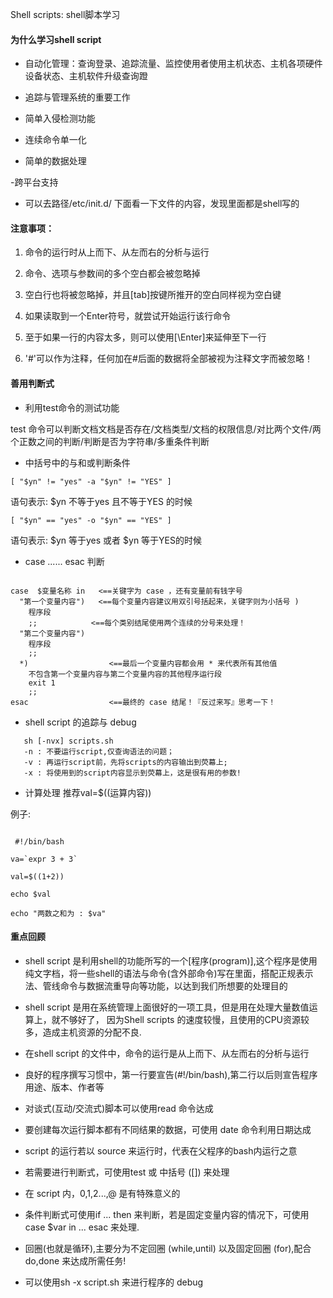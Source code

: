 Shell scripts: shell脚本学习


#### 为什么学习shell script
 
- 自动化管理：查询登录、追踪流量、监控使用者使用主机状态、主机各项硬件设备状态、主机软件升级查询蹬

-  追踪与管理系统的重要工作

- 简单入侵检测功能

- 连续命令单一化

- 简单的数据处理

-跨平台支持

- 可以去路径/etc/init.d/ 下面看一下文件的内容，发现里面都是shell写的


#### 注意事项：

1. 命令的运行时从上而下、从左而右的分析与运行

2. 命令、选项与参数间的多个空白都会被忽略掉

3. 空白行也将被忽略掉，并且[tab]按键所推开的空白同样视为空白键

4. 如果读取到一个Enter符号，就尝试开始运行该行命令

5. 至于如果一行的内容太多，则可以使用[\Enter]来延伸至下一行

6.  '#'可以作为注释，任何加在#后面的数据将全部被视为注释文字而被忽略！


#### 善用判断式

- 利用test命令的测试功能

test 命令可以判断文档文档是否存在/文档类型/文档的权限信息/对比两个文件/两个正数之间的判断/判断是否为字符串/多重条件判断

- 中括号中的与和或判断条件

```  
[ "$yn" != "yes" -a "$yn" != "YES" ] 
```

语句表示: $yn 不等于yes 且不等于YES 的时候

```
[ "$yn" == "yes" -o "$yn" == "YES" ]
```

 语句表示: $yn 等于yes 或者 $yn 等于YES的时候
 
- case ...... esac 判断

```

case  $变量名称 in   <==关键字为 case ，还有变量前有钱字号
  "第一个变量内容")   <==每个变量内容建议用双引号括起来，关键字则为小括号 )
	程序段
	;;            <==每个类别结尾使用两个连续的分号来处理！
  "第二个变量内容")
	程序段
	;;
  *)                  <==最后一个变量内容都会用 * 来代表所有其他值
	不包含第一个变量内容与第二个变量内容的其他程序运行段
	exit 1
	;;
esac                  <==最终的 case 结尾！『反过来写』思考一下！

```

- shell script 的追踪与 debug

```
   sh [-nvx] scripts.sh
   -n : 不要运行script,仅查询语法的问题；
   -v : 再运行script前，先将scripts的内容输出到荧幕上;
   -x : 将使用到的script内容显示到荧幕上，这是很有用的参数!
```
- 计算处理 推荐val=$((运算内容))

例子:
```

 #!/bin/bash

va=`expr 3 + 3`

val=$((1+2))

echo $val

echo "两数之和为 : $va"	 
```



#### 重点回顾
- shell script 是利用shell的功能所写的一个[程序(program)],这个程序是使用纯文字档，将一些shell的语法与命令(含外部命令)写在里面，搭配正规表示法、管线命令与数据流重导向等功能，以达到我们所想要的处理目的

- shell script 是用在系统管理上面很好的一项工具，但是用在处理大量数值运算上，就不够好了， 因为Shell scripts 的速度较慢，且使用的CPU资源较多，造成主机资源的分配不良.

- 在shell script 的文件中，命令的运行是从上而下、从左而右的分析与运行

- 良好的程序撰写习惯中，第一行要宣告(#!/bin/bash),第二行以后则宣告程序用途、版本、作者等

- 对谈式(互动/交流式)脚本可以使用read 命令达成

- 要创建每次运行脚本都有不同结果的数据，可使用 date 命令利用日期达成

- script 的运行若以 source 来运行时，代表在父程序的bash内运行之意

- 若需要进行判断式，可使用test 或 中括号 ([]) 来处理

- 在 script 内，$0,$1,$2...,$@ 是有特殊意义的

- 条件判断式可使用if ... then 来判断，若是固定变量内容的情况下，可使用case $var in ... esac 来处理.

- 回圈(也就是循环),主要分为不定回圈 (while,until) 以及固定回圈 (for),配合do,done 来达成所需任务!

- 可以使用sh -x script.sh 来进行程序的 debug 

